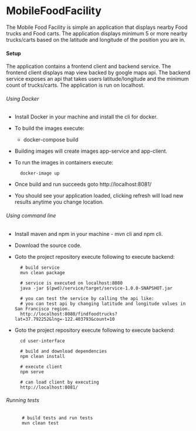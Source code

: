 # MobileFoodFacility

The Mobile Food Facility is simple an application that displays nearby Food trucks and Food carts.
The application displays minimum 5 or more nearby trucks/carts based on the latitude and longitude of the position you are in.


#### Setup

The application contains a frontend client and backend service. The frontend client displays map view backed by google maps api.
The backend service exposes an api that takes users latitude/longitude and the minimum count of trucks/carts.
The application is run on localhost.

###### Using Docker

* Install Docker in your machine and install the cli for docker.
* To build the images execute: 
    - docker-compose build
* Building images will create images app-service and app-client.
* To run the images in containers execute:

        docker-image up
* Once build and run succeeds goto http://localhost:8081/
* You should see your application loaded, clicking refresh will load new results anytime you change location.

###### Using command line

* Install maven and npm in your machine - mvn cli and npm cli.
* Download the source code.
* Goto the project repository execute following to execute backend:
        
        # build service
        mvn clean package
        
        # service is executed on localhost:8080
        java -jar $(pwd)/service/target/service-1.0.0-SNAPSHOT.jar
        
        # you can test the service by calling the api like:
        # you can test api by changing latitude and longitude values in San Francisco region.
        http://localhost:8080/findfoodtrucks?lat=37.792252&lng=-122.403793&count=10
        
* Goto the project repository execute following to execute backend:

        cd user-interface
        
        # build and download dependencies
        npm clean install
        
        # execute client
        npm serve
        
        # can load client by executing
        http://localhost:8081/
        
###### Running tests

          # build tests and run tests
          mvn clean test
        